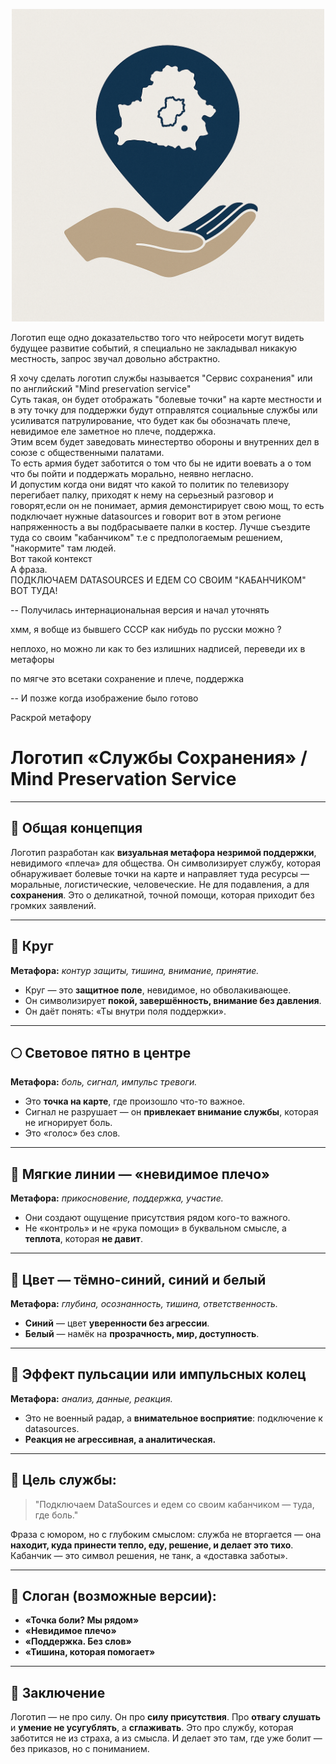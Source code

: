 <p align="center">
 <img src="Сохранение локализированный.png" width="500"/>
</p>

Логотип еще одно доказательство того что нейросети могут видеть будущее развитие событий, я специально не закладывал никакую местность, запрос звучал довольно абстрактно.


Я хочу сделать логотип службы называется "Сервис сохранения" или по английский "Mind preservation service"<br>
Суть такая, он будет отображать "болевые точки" на карте местности и в эту точку для поддержки будут отправлятся социальные службы или усиливатся патрулирование, что будет как бы обозначать плече, невидимое еле заметное но плече, поддержка.<br>
Этим всем будет заведовать минестертво обороны и внутренних дел в союзе с общественными палатами.<br>
То есть армия будет заботится о том что бы не идити воевать а о том что бы пойти и поддержать морально, неявно негласно.<br>
И допустим когда они видят что какой то политик по телевизору перегибает палку, приходят к нему на серьезный разговор и говорят,если он не понимает, армия демонстирирует свою мощ, то есть подключает нужные datasources и говорит вот в этом регионе напряженность а вы подбрасываете палки в костер. Лучше съездите туда со своим "кабанчиком" т.е с предпологаемым решением, "накормите" там людей.<br>
Вот такой контекст<br>
А фраза.<br>
ПОДКЛЮЧАЕМ DATASOURCES И ЕДЕМ СО СВОИМ "КАБАНЧИКОМ" ВОТ ТУДА!


-- Получилась интернациональная версия и начал уточнять



хмм, я вобще из бывшего СССР как нибудь по русски можно ?



неплохо, но можно ли как то без излишних надписей, переведи их в метафоры



по мягче это всетаки сохранение и плече, поддержка



-- И позже когда изображение было готово 


Раскрой метафору





# Логотип «Службы Сохранения» / Mind Preservation Service

---

## 🎯 Общая концепция

Логотип разработан как **визуальная метафора незримой поддержки**, невидимого «плеча» для общества. Он символизирует службу, которая обнаруживает болевые точки на карте и направляет туда ресурсы — моральные, логистические, человеческие. Не для подавления, а для **сохранения**. Это о деликатной, точной помощи, которая приходит без громких заявлений.

---

## 🔵 Круг

**Метафора:** _контур защиты, тишина, внимание, принятие._

- Круг — это **защитное поле**, невидимое, но обволакивающее.
- Он символизирует **покой, завершённость, внимание без давления**.
- Он даёт понять: «Ты внутри поля поддержки».

---

## 🌕 Световое пятно в центре

**Метафора:** _боль, сигнал, импульс тревоги._

- Это **точка на карте**, где произошло что-то важное.
- Сигнал не разрушает — он **привлекает внимание службы**, которая не игнорирует боль.
- Это «голос» без слов.

---

## 🫱 Мягкие линии — «невидимое плечо»

**Метафора:** _прикосновение, поддержка, участие._

- Они создают ощущение присутствия рядом кого-то важного.
- Не «контроль» и не «рука помощи» в буквальном смысле, а **теплота**, которая **не давит**.

---

## 🌌 Цвет — тёмно-синий, синий и белый

**Метафора:** _глубина, осознанность, тишина, ответственность._

- **Синий** — цвет **уверенности без агрессии**.
- **Белый** — намёк на **прозрачность, мир, доступность**.

---

## 📡 Эффект пульсации или импульсных колец

**Метафора:** _анализ, данные, реакция._

- Это не военный радар, а **внимательное восприятие**: подключение к datasources.
- **Реакция не агрессивная, а аналитическая.**

---

## 🧭 Цель службы:

> "Подключаем DataSources и едем со своим кабанчиком — туда, где боль."

Фраза с юмором, но с глубоким смыслом: служба не вторгается — она **находит, куда принести тепло, еду, решение, и делает это тихо**. Кабанчик — это символ решения, не танк, а «доставка заботы».

---

## 💬 Слоган (возможные версии):

- **«Точка боли? Мы рядом»**
- **«Невидимое плечо»**
- **«Поддержка. Без слов»**
- **«Тишина, которая помогает»**

---

## 🏁 Заключение

Логотип — не про силу. Он про **силу присутствия**. Про **отвагу слушать** и **умение не усугублять**, а **сглаживать**. Это про службу, которая заботится не из страха, а из смысла. И делает это там, где уже болит — без приказов, но с пониманием.

